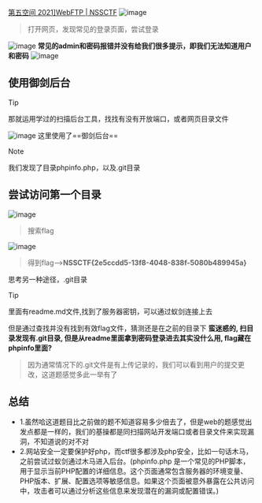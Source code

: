 [第五空间 2021\]WebFTP | NSSCTF](https://www.nssctf.cn/problem/344)
![image](https://github.com/user-attachments/assets/3f265409-b216-47f1-a787-804d809ea308)
> 打开网页，发现常见的登录页面，尝试登录

![image](https://github.com/user-attachments/assets/9795d8a3-4dd7-4004-bb44-367625dde3aa)
**常见的admin和密码报错并没有给我们很多提示，即我们无法知道用户和密码**
![image](https://github.com/user-attachments/assets/03a0376a-8755-40e5-bf66-358293f5dd97)
## 使用御剑后台
> [!TIP]
那就运用学过的扫描后台工具，找找有没有开放端口，或者网页目录文件

![image](https://github.com/user-attachments/assets/89542619-39e9-46f3-b9e6-dd9b30cb610a)
这里使用了==御剑后台==
> [!NOTE]
我们发现了目录phpinfo.php，以及.git目录
## 尝试访问第一个目录
![image](https://github.com/user-attachments/assets/53f85dad-da37-4bbb-aade-02f0fe75290f)
> 搜索flag

![image](https://github.com/user-attachments/assets/fef2627a-5e5f-4877-b23e-95b5a5cf1cc2)
> 得到flag-->**NSSCTF{2e5ccdd5-13f8-4048-838f-5080b489945a}**

思考另一种途径，.git目录
> [!TIP]
里面有readme.md文件,找到了服务器密钥，可以通过蚁剑连接上去

但是通过查找并没有找到有效flag文件，猜测还是在之前的目录下
**蛮迷惑的, 扫目录发现有.git目录, 但是从readme里面拿到密码登录进去其实没什么用, flag藏在phpinfo里面?**
> 因为通常情况下的.git文件是有上传记录的，我们可以看到用户的提交更改，这道题感觉多此一举有了

## 总结
- 1.虽然哈这道题目比之前做的题不知道容易多少倍去了，但是web的题感觉出发点都是一样的，我们的基操都是同扫描网站开发端口或者目录文件来实现漏洞，不知道说的对不对
- 2.网站安全一定要保护好php，而ctf很多都涉及php安全，比如一句话木马，之前尝试过蚁剑通过木马进入后台。(phpinfo.php 是一个常见的PHP脚本，用于显示当前PHP配置的详细信息。这个页面通常包含服务器的环境变量、PHP版本、扩展、配置选项等敏感信息。如果这个页面被意外暴露在公共访问中，攻击者可以通过分析这些信息来发现潜在的漏洞或配置错误。)